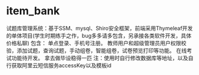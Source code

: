 # item_bank
试题库管理系统：基于SSM、mysql、Shiro安全框架，前端采用Thymeleaf开发的单体项目(学生时期练手之作，bug多多请多包含，另承接各类软件开发，具体价格私聊)
包含：
单点登录、手机号注册。
教师用户和超级管理员用户权限校验，添加试题，查询试题，手动组卷，智能组卷，试卷预览打印等功能。
 在线考试功能待开发。
拿去做毕设稳得一匹
注：使用时自行修改数据库等地址，以及自行获取阿里云短信服务accessKey以及模板id

